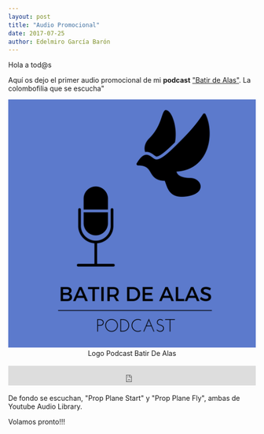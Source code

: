```yaml
---
layout: post
title: "Audio Promocional"
date: 2017-07-25
author: Edelmiro García Barón
---
```

<p>Hola a tod@s</p>

<p>Aquí os dejo el primer audio promocional de mi <b>podcast</b> <a href="https://batirdealas.github.io">"Batir de Alas"</a>. La colombofilia que se escucha"</p>

<img src="/images/BdA1400x1400.png" alt="Logo Podcast Batir De Alas" style="max-width:100%;width:auto;height:auto;">
<Center>Logo Podcast Batir De Alas</Center>
<BR>

<iframe src="https://archive.org/embed/PromoBatirDeAlasPodcast" width="100%" height="40" frameborder="0" webkitallowfullscreen="true" mozallowfullscreen="true" allowfullscreen></iframe>

<p>De fondo se escuchan, "Prop Plane Start" y "Prop Plane Fly", ambas de Youtube Audio Library.</p>

<p>Volamos pronto!!!</p>

